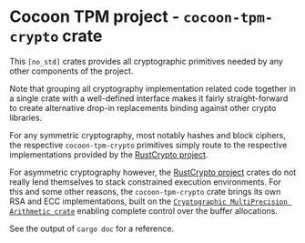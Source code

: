 # Cocoon TPM project - `cocoon-tpm-crypto` crate

This `[no_std]` crates provides all cryptographic primitives needed by
any other components of the project.

Note that grouping all cryptography implementation related code
together in a single crate with a well-defined interface makes it
fairly straight-forward to create alternative drop-in replacements
binding against other crypto libraries.

For any symmetric cryptography, most notably hashes and block ciphers,
the respective `cocoon-tpm-crypto` primitives simply route to the
respective implementations provided by the [RustCrypto
project](https://github.com/rustcrypto).

For asymmetric cryptography however, the [RustCrypto
project](https://github.com/rustcrypto) crates do not really lend
themselves to stack constrained execution environments. For this and
some other reasons, the `cocoon-tpm-crypto` crate brings its own RSA
and ECC implementations, built on the [`Cryptographic MultiPrecision
Arithmetic crate`](https://github.com/nicstange/cmpa-rs) enabling
complete control over the buffer allocations.

See the output of `cargo doc` for a reference.
